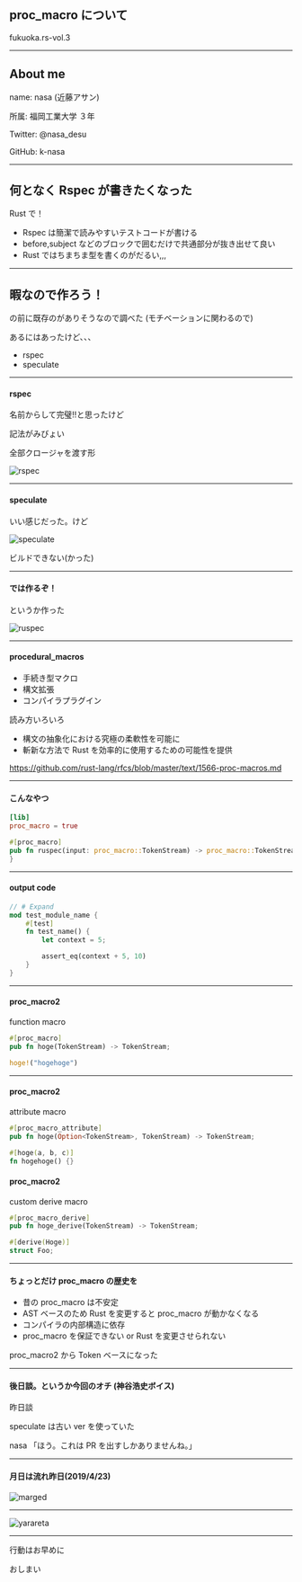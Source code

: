 ## proc_macro について

fukuoka.rs-vol.3

---

## About me

name: nasa (近藤アサン)

所属: 福岡工業大学 ３年

Twitter: @nasa_desu

GitHub: k-nasa

---

## 何となく Rspec が書きたくなった

Rust で！

- Rspec は簡潔で読みやすいテストコードが書ける
- before,subject などのブロックで囲むだけで共通部分が抜き出せて良い
- Rust ではちまちま型を書くのがだるい,,,

---

## 暇なので作ろう！

の前に既存のがありそうなので調べた (モチベーションに関わるので)

あるにはあったけど、、、

- rspec
- speculate

---

#### rspec

名前からして完璧!!と思ったけど

記法がみびょい

全部クロージャを渡す形

![rspec](./assets/rspec.png)

---

#### speculate

いい感じだった。けど

![speculate](./assets/speculate.png)

ビルドできない(かった)

---

#### では作るぞ！

というか作った

![ruspec](./assets/ruspec.png)

---

#### procedural_macros

- 手続き型マクロ
- 構文拡張
- コンパイラプラグイン

読み方いろいろ

- 構文の抽象化における究極の柔軟性を可能に
- 斬新な方法で Rust を効率的に使用するための可能性を提供

https://github.com/rust-lang/rfcs/blob/master/text/1566-proc-macros.md

---

#### こんなやつ

```toml
[lib]
proc_macro = true
```

```rust
#[proc_macro]
pub fn ruspec(input: proc_macro::TokenStream) -> proc_macro::TokenStream {
}
```

---

#### output code

```rust
// # Expand
mod test_module_name {
    #[test]
    fn test_name() {
        let context = 5;

        assert_eq(context + 5, 10)
    }
}
```

---

#### proc_macro2

function macro

```rust
#[proc_macro]
pub fn hoge(TokenStream) -> TokenStream;

hoge!("hogehoge")
```

---

#### proc_macro2

attribute macro

```rust
#[proc_macro_attribute]
pub fn hoge(Option<TokenStream>, TokenStream) -> TokenStream;

#[hoge(a, b, c)]
fn hogehoge() {}
```

#### proc_macro2

custom derive macro

```rust
#[proc_macro_derive]
pub fn hoge_derive(TokenStream) -> TokenStream;

#[derive(Hoge)]
struct Foo;
```

---

#### ちょっとだけ proc_macro の歴史を

- 昔の proc_macro は不安定
- AST ベースのため Rust を変更すると proc_macro が動かなくなる
- コンパイラの内部構造に依存
- proc_macro を保証できない or Rust を変更させられない

proc_macro2 から Token ベースになった

---

#### 後日談。というか今回のオチ (神谷浩史ボイス)

昨日談

speculate は古い ver を使っていた

nasa 「ほう。これは PR を出すしかありませんね。」

---

#### 月日は流れ昨日(2019/4/23)

![marged](./assets/marged.png)

---

![yarareta](./assets/yarareta.jpeg)

---

行動はお早めに

おしまい
